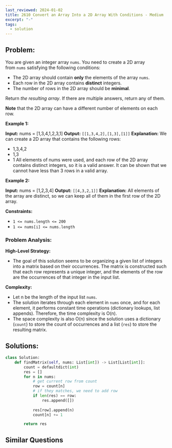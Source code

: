 ```yaml
---
last_reviewed: 2024-01-02
title: 2610 Convert an Array Into a 2D Array With Conditions - Medium
excerpt: "-"
tags:
  - solution
---
```

## Problem:
You are given an integer array `nums`. You need to create a 2D array from `nums` satisfying the following conditions:

- The 2D array should contain **only** the elements of the array `nums`.
- Each row in the 2D array contains **distinct** integers.
- The number of rows in the 2D array should be **minimal**.

Return _the resulting array_. If there are multiple answers, return any of them.

**Note** that the 2D array can have a different number of elements on each row.

**Example 1:**

**Input:** nums = [1,3,4,1,2,3,1]
**Output:** `[[1,3,4,2],[1,3],[1]]`
**Explanation:** We can create a 2D array that contains the following rows:
- 1,3,4,2
- 1,3
- 1
All elements of nums were used, and each row of the 2D array contains distinct integers, so it is a valid answer.
It can be shown that we cannot have less than 3 rows in a valid array.

**Example 2:**

**Input:** nums = [1,2,3,4]
**Output:** `[[4,3,2,1]]`
**Explanation:** All elements of the array are distinct, so we can keep all of them in the first row of the 2D array.

**Constraints:**

- `1 <= nums.length <= 200`
- `1 <= nums[i] <= nums.length`

### Problem Analysis:

**High-Level Strategy:**
- The goal of this solution seems to be organizing a given list of integers into a matrix based on their occurrences. The matrix is constructed such that each row represents a unique integer, and the elements of the row are the occurrences of that integer in the input list.

**Complexity:**
- Let n be the length of the input list `nums`.
- The solution iterates through each element in `nums` once, and for each element, it performs constant time operations (dictionary lookups, list appends). Therefore, the time complexity is O(n).
- The space complexity is also O(n) since the solution uses a dictionary (`count`) to store the count of occurrences and a list (`res`) to store the resulting matrix.

## Solutions:

```python
class Solution:
    def findMatrix(self, nums: List[int]) -> List[List[int]]:
        count = defaultdict(int)
        res = []
        for n in nums:
            # get current row from count 
            row = count[n]
            # if they matches, we need to add row
            if len(res) == row:
                res.append([])
            
            res[row].append(n)
            count[n] += 1

        return res
```

## Similar Questions